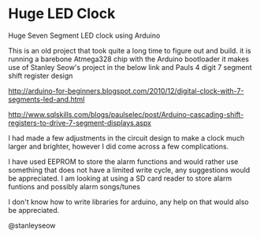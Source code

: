 # Huge LED Clock
 Huge Seven Segment LED clock using Arduino

This is an old project that took quite a long time to figure out and build.
it is running a barebone Atmega328 chip with the Arduino bootloader
it makes use of Stanley Seow's project in the below link and Pauls 4 digit 7 segment shift register design

http://arduino-for-beginners.blogspot.com/2010/12/digital-clock-with-7-segments-led-and.html

http://www.sqlskills.com/blogs/paulselec/post/Arduino-cascading-shift-registers-to-drive-7-segment-displays.aspx

I had made a few adjustments in the circuit design to make a clock much larger and brighter, however I did come across a few complications.

I have used EEPROM to store the alarm functions and would rather use something that does not have a limited write cycle, any suggestions would be appreciated.
I am looking at using a SD card reader to store alarm funtions and possibly alarm songs/tunes

I don't know how to write libraries for arduino, any help on that would also be appreciated.

@stanleyseow
